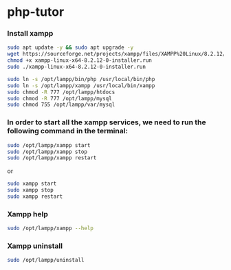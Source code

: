 # php-tutor

### Install xampp
```bash
sudo apt update -y && sudo apt upgrade -y
wget https://sourceforge.net/projects/xampp/files/XAMPP%20Linux/8.2.12/xampp-linux-x64-8.2.12-0-installer.run
chmod +x xampp-linux-x64-8.2.12-0-installer.run
sudo ./xampp-linux-x64-8.2.12-0-installer.run
```

```bash
sudo ln -s /opt/lampp/bin/php /usr/local/bin/php
sudo ln -s /opt/lampp/xampp /usr/local/bin/xampp
sudo chmod -R 777 /opt/lampp/htdocs
sudo chmod -R 777 /opt/lampp/mysql
sudo chmod 755 /opt/lampp/var/mysql
```

### In order to start all the xampp services, we need to run the following command in the terminal:
```bash
sudo /opt/lampp/xampp start
sudo /opt/lampp/xampp stop
sudo /opt/lampp/xampp restart
```
or
```bash
sudo xampp start
sudo xampp stop
sudo xampp restart
```

### Xampp help
```bash
sudo /opt/lampp/xampp --help
```

### Xampp uninstall
```bash
sudo /opt/lampp/uninstall
```
